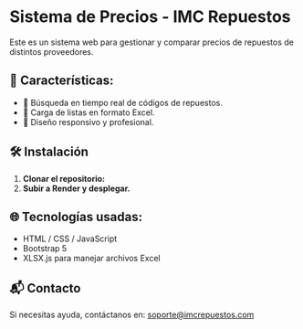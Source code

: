 # Sistema de Precios - IMC Repuestos

Este es un sistema web para gestionar y comparar precios de repuestos de distintos proveedores.

## 📌 Características:
- 🚀 Búsqueda en tiempo real de códigos de repuestos.
- 📂 Carga de listas en formato Excel.
- 🎨 Diseño responsivo y profesional.

## 🛠️ Instalación
1. **Clonar el repositorio:**
2. **Subir a Render y desplegar.**

## 🌐 Tecnologías usadas:
- HTML / CSS / JavaScript
- Bootstrap 5
- XLSX.js para manejar archivos Excel

## 📬 Contacto
Si necesitas ayuda, contáctanos en: soporte@imcrepuestos.com


